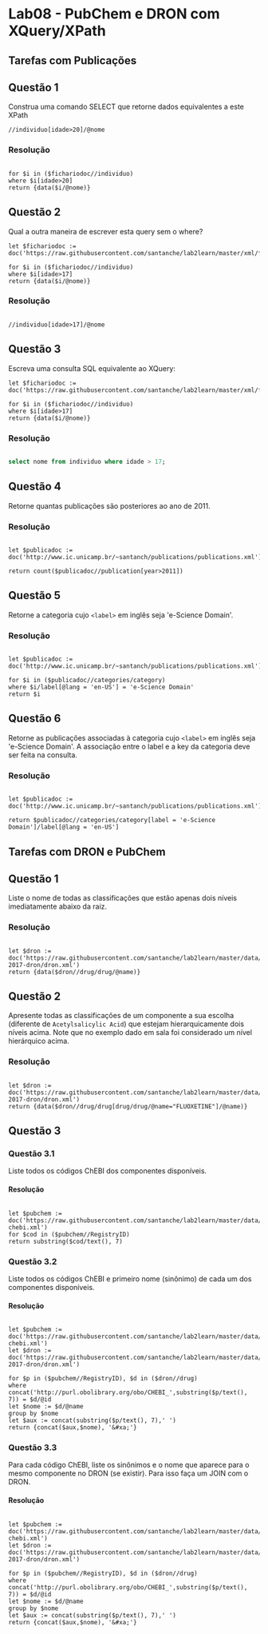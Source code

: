 # Lab08 - PubChem e DRON com XQuery/XPath

## Tarefas com Publicações

## Questão 1
Construa uma comando SELECT que retorne dados equivalentes a este XPath
~~~xquery
//individuo[idade>20]/@nome
~~~

### Resolução
~~~xquery

for $i in ($fichariodoc//individuo)
where $i[idade>20]
return {data($i/@nome)}

~~~

## Questão 2
Qual a outra maneira de escrever esta query sem o where?

~~~xquery
let $fichariodoc := doc('https://raw.githubusercontent.com/santanche/lab2learn/master/xml/fichario.xml')
 
for $i in ($fichariodoc//individuo)
where $i[idade>17]
return {data($i/@nome)}
~~~
### Resolução
~~~xquery

//individuo[idade>17]/@nome

~~~

## Questão 3
Escreva uma consulta SQL equivalente ao XQuery:
~~~xquery
let $fichariodoc := doc('https://raw.githubusercontent.com/santanche/lab2learn/master/xml/fichario.xml')

for $i in ($fichariodoc//individuo)
where $i[idade>17]
return {data($i/@nome)}
~~~

### Resolução
~~~sql

select nome from individuo where idade > 17;

~~~

## Questão 4
Retorne quantas publicações são posteriores ao ano de 2011.

### Resolução
~~~xquery

let $publicadoc := doc('http://www.ic.unicamp.br/~santanch/publications/publications.xml')

return count($publicadoc//publication[year>2011])

~~~

## Questão 5
Retorne a categoria cujo `<label>` em inglês seja 'e-Science Domain'.

### Resolução
~~~xquery

let $publicadoc := doc('http://www.ic.unicamp.br/~santanch/publications/publications.xml')

for $i in ($publicadoc//categories/category)
where $i/label[@lang = 'en-US'] = 'e-Science Domain'
return $i

~~~

## Questão 6
Retorne as publicações associadas à categoria cujo `<label>` em inglês seja 'e-Science Domain'. A associação entre o label e a key da categoria deve ser feita na consulta.

### Resolução
~~~xquery

let $publicadoc := doc('http://www.ic.unicamp.br/~santanch/publications/publications.xml')

return $publicadoc//categories/category[label = 'e-Science Domain']/label[@lang = 'en-US']

~~~

## Tarefas com DRON e PubChem

## Questão 1

Liste o nome de todas as classificações que estão apenas dois níveis imediatamente abaixo da raiz.

### Resolução
~~~xquery

let $dron := doc('https://raw.githubusercontent.com/santanche/lab2learn/master/data/faers-2017-dron/dron.xml')
return {data($dron//drug/drug/@name)}

~~~

## Questão 2

Apresente todas as classificações de um componente a sua escolha (diferente de `Acetylsalicylic Acid`) que estejam hierarquicamente dois níveis acima. Note que no exemplo dado em sala foi considerado um nível hierárquico acima.

### Resolução
~~~xquery

let $dron := doc('https://raw.githubusercontent.com/santanche/lab2learn/master/data/faers-2017-dron/dron.xml')
return {data($dron//drug/drug[drug/drug/@name="FLUOXETINE"]/@name)}

~~~

## Questão 3

### Questão 3.1

Liste todos os códigos ChEBI dos componentes disponíveis.

#### Resolução
~~~xquery

let $pubchem := doc('https://raw.githubusercontent.com/santanche/lab2learn/master/data/pubchem/pubchem-chebi.xml')
for $cod in ($pubchem//RegistryID)
return substring($cod/text(), 7)

~~~

### Questão 3.2

Liste todos os códigos ChEBI e primeiro nome (sinônimo) de cada um dos componentes disponíveis.

#### Resolução
~~~xquery

let $pubchem := doc('https://raw.githubusercontent.com/santanche/lab2learn/master/data/pubchem/pubchem-chebi.xml')
let $dron := doc('https://raw.githubusercontent.com/santanche/lab2learn/master/data/faers-2017-dron/dron.xml')

for $p in ($pubchem//RegistryID), $d in ($dron//drug)
where concat('http://purl.obolibrary.org/obo/CHEBI_',substring($p/text(), 7)) = $d/@id
let $nome := $d/@name
group by $nome
let $aux := concat(substring($p/text(), 7),' ')
return {concat($aux,$nome), '&#xa;'}
~~~

### Questão 3.3

Para cada código ChEBI, liste os sinônimos e o nome que aparece para o mesmo componente no DRON (se existir). Para isso faça um JOIN com o DRON.

#### Resolução
~~~xquery

let $pubchem := doc('https://raw.githubusercontent.com/santanche/lab2learn/master/data/pubchem/pubchem-chebi.xml')
let $dron := doc('https://raw.githubusercontent.com/santanche/lab2learn/master/data/faers-2017-dron/dron.xml')

for $p in ($pubchem//RegistryID), $d in ($dron//drug)
where concat('http://purl.obolibrary.org/obo/CHEBI_',substring($p/text(), 7)) = $d/@id
let $nome := $d/@name
group by $nome
let $aux := concat(substring($p/text(), 7),' ')
return {concat($aux,$nome), '&#xa;'}

~~~
